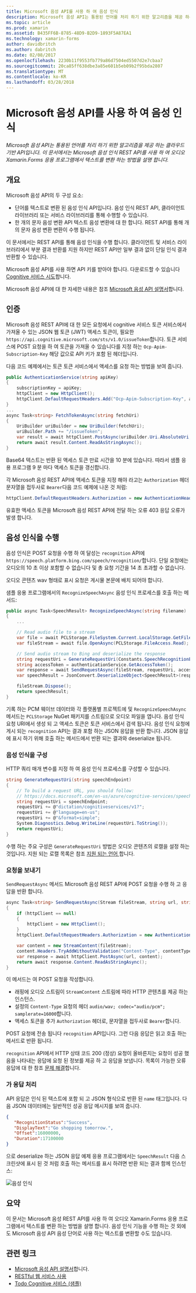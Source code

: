 ```yaml
---
title: Microsoft 음성 API를 사용 하 여 음성 인식
description: Microsoft 음성 API는 통용된 언어를 처리 하기 위한 알고리즘을 제공 하는 클라우드 기반 API입니다. 이 문서에서는 Microsoft 음성 인식 REST API를 사용 하 여 오디오 Xamarin.Forms 응용 프로그램에서 텍스트를 변환 하는 방법을 설명 합니다.
ms.topic: article
ms.prod: xamarin
ms.assetid: B435FF6B-8785-48D9-B2D9-1893F5A87EA1
ms.technology: xamarin-forms
author: davidbritch
ms.author: dabritch
ms.date: 02/08/2017
ms.openlocfilehash: 2230b11f9553fb779a86d7504ed5507d2e7cbaa7
ms.sourcegitcommit: 20ca85ff638dbe3a85e601b5eb09b2f95bda2807
ms.translationtype: MT
ms.contentlocale: ko-KR
ms.lasthandoff: 03/28/2018
---
```

# <a name="speech-recognition-using-the-microsoft-speech-api"></a>Microsoft 음성 API를 사용 하 여 음성 인식

_Microsoft 음성 API는 통용된 언어를 처리 하기 위한 알고리즘을 제공 하는 클라우드 기반 API입니다. 이 문서에서는 Microsoft 음성 인식 REST API를 사용 하 여 오디오 Xamarin.Forms 응용 프로그램에서 텍스트를 변환 하는 방법을 설명 합니다._

## <a name="overview"></a>개요

Microsoft 음성 API의 두 구성 요소:

- 단어를 텍스트로 변환 된 음성 인식 API입니다. 음성 인식 REST API, 클라이언트 라이브러리 또는 서비스 라이브러리를 통해 수행할 수 있습니다.
- 한 개의 문자 음성 변환 API 텍스트 음성 변환에 대 한 합니다. REST API를 통해 개의 문자 음성 변환 변환이 수행 됩니다.

이 문서에서는 REST API를 통해 음성 인식을 수행 합니다. 클라이언트 및 서비스 라이브러리에서 부분 결과 반환를 지원 하지만 REST API만 일부 결과 없이 단일 인식 결과 반환할 수 있습니다.

Microsoft 음성 API를 사용 하면 API 키를 받아야 합니다. 다운로드할 수 있습니다 [Cognitive 서비스 시도](https://azure.microsoft.com/try/cognitive-services/)합니다.

Microsoft 음성 API에 대 한 자세한 내용은 참조 [Microsoft 음성 API 설명서](/azure/cognitive-services/speech/home/)합니다.

## <a name="authentication"></a>인증

Microsoft 음성 REST API에 대 한 모든 요청에서 cognitive 서비스 토큰 서비스에서 가져올 수 있는 JSON 웹 토큰 (JWT) 액세스 토큰이, 필요한 `https://api.cognitive.microsoft.com/sts/v1.0/issueToken`합니다. 토큰 서비스에 POST 요청을 하 여 토큰을 가져올 수 있습니다를 지정 하는 `Ocp-Apim-Subscription-Key` 해당 값으로 API 키가 포함 된 헤더입니다.

다음 코드 예제에서는 토큰 토큰 서비스에서 액세스를 요청 하는 방법을 보여 줍니다.

```csharp
public AuthenticationService(string apiKey)
{
    subscriptionKey = apiKey;
    httpClient = new HttpClient();
    httpClient.DefaultRequestHeaders.Add("Ocp-Apim-Subscription-Key", apiKey);
}
...
async Task<string> FetchTokenAsync(string fetchUri)
{
    UriBuilder uriBuilder = new UriBuilder(fetchUri);
    uriBuilder.Path += "/issueToken";
    var result = await httpClient.PostAsync(uriBuilder.Uri.AbsoluteUri, null);
    return await result.Content.ReadAsStringAsync();
}
```

Base64 텍스트는 반환 된 액세스 토큰 만료 시간을 10 분에 있습니다. 따라서 샘플 응용 프로그램 9 분 마다 액세스 토큰을 갱신합니다.

각 Microsoft 음성 REST API에 액세스 토큰을 지정 해야 라고는 `Authorization` 헤더 문자열을 접두사로 `Bearer`다음 코드 예제에 나온 것 처럼:

```csharp
httpClient.DefaultRequestHeaders.Authorization = new AuthenticationHeaderValue("Bearer", bearerToken);
```

유효한 액세스 토큰을 Microsoft 음성 REST API에 전달 하는 오류 403 응답 오류가 발생 합니다.

## <a name="performing-speech-recognition"></a>음성 인식을 수행

음성 인식은 POST 요청을 수행 하 여 달성는 `recognition` API에 `https://speech.platform.bing.com/speech/recognition/`합니다. 단일 요청에는 오디오의 10 초 이상 포함할 수 없습니다 및 총 요청 기간을 14 초 초과할 수 없습니다.

오디오 콘텐츠 wav 형태로 표시 요청은 게시물 본문에 배치 되어야 합니다.

샘플 응용 프로그램에서의 `RecognizeSpeechAsync` 음성 인식 프로세스를 호출 하는 메서드:

```csharp
public async Task<SpeechResult> RecognizeSpeechAsync(string filename)
{
    ...

    // Read audio file to a stream
    var file = await PCLStorage.FileSystem.Current.LocalStorage.GetFileAsync(filename);
    var fileStream = await file.OpenAsync(PCLStorage.FileAccess.Read);

    // Send audio stream to Bing and deserialize the response
    string requestUri = GenerateRequestUri(Constants.SpeechRecognitionEndpoint);
    string accessToken = authenticationService.GetAccessToken();
    var response = await SendRequestAsync(fileStream, requestUri, accessToken, Constants.AudioContentType);
    var speechResult = JsonConvert.DeserializeObject<SpeechResult>(response);

    fileStream.Dispose();
    return speechResult;
}
```

기록 하는 PCM 웨이브 데이터와 각 플랫폼별 프로젝트에 및 `RecognizeSpeechAsync` 메서드는 `PCLStorage` NuGet 패키지를 스트림으로 오디오 파일을 엽니다. 음성 인식 요청 URI에서 생성 되 고 액세스 토큰은 토큰 서비스에서 검색 됩니다. 음성 인식 요청에 게시 되는 `recognition` API는 결과 포함 하는 JSON 응답을 반환 합니다. JSON 응답에 표시 하기 위해 호출 하는 메서드에서 반환 되는 결과와 deserialize 됩니다.

### <a name="configuring-speech-recognition"></a>음성 인식을 구성

HTTP 쿼리 매개 변수를 지정 하 여 음성 인식 프로세스를 구성할 수 있습니다.

```csharp
string GenerateRequestUri(string speechEndpoint)
{
    // To build a request URL, you should follow:
    // https://docs.microsoft.com/en-us/azure/cognitive-services/speech/getstarted/getstartedrest
    string requestUri = speechEndpoint;
    requestUri += @"dictation/cognitiveservices/v1?";
    requestUri += @"language=en-us";
    requestUri += @"&format=simple";
    System.Diagnostics.Debug.WriteLine(requestUri.ToString());
    return requestUri;
}
```

수행 하는 주요 구성은 `GenerateRequestUri` 방법은 오디오 콘텐츠의 로캘을 설정 하는 것입니다. 지원 되는 로캘 목록은 참조 [지원 되는 언어 ](/azure/cognitive-services/speech/api-reference-rest/supportedlanguages/)합니다.

### <a name="sending-the-request"></a>요청을 보내기

`SendRequestAsync` 메서드 Microsoft 음성 REST API에 POST 요청을 수행 하 고 응답을 반환 합니다.

```csharp
async Task<string> SendRequestAsync(Stream fileStream, string url, string bearerToken, string contentType)
{
    if (httpClient == null)
    {
        httpClient = new HttpClient();
    }
    httpClient.DefaultRequestHeaders.Authorization = new AuthenticationHeaderValue("Bearer", bearerToken);

    var content = new StreamContent(fileStream);
    content.Headers.TryAddWithoutValidation("Content-Type", contentType);
    var response = await httpClient.PostAsync(url, content);
    return await response.Content.ReadAsStringAsync();
}
```

이 메서드는 여 POST 요청을 작성합니다.

- 래핑에 오디오 스트림이 `StreamContent` 스트림에 따라 HTTP 콘텐츠를 제공 하는 인스턴스.
- 설정의 `Content-Type` 요청의 헤더 `audio/wav; codec="audio/pcm"; samplerate=16000`합니다.
- 액세스 토큰을 추가 `Authorization` 헤더로, 문자열을 접두사로 `Bearer`합니다.

POST 요청에 전송 됩니다 `recognition` API입니다. 그런 다음 응답은 읽고 호출 하는 메서드로 반환 됩니다.

`recognition` API에서 HTTP 상태 코드 200 (정상) 요청이 올바른지는 요청이 성공 했음을 나타내는 응답에 요청 된 정보를 제공 하 고 응답을 보냅니다. 목록이 가능한 오류 응답에 대 한 참조 [문제 해결](/azure/cognitive-services/speech/troubleshooting)합니다.

### <a name="processing-the-response"></a>가 응답 처리

API 응답은 인식 된 텍스트에 포함 되 고 JSON 형식으로 반환 된 `name` 태그입니다. 다음 JSON 데이터에는 일반적인 성공 응답 메시지를 보여 줍니다.

```json
{  
   "RecognitionStatus":"Success",
   "DisplayText":"Go shopping tomorrow.",
   "Offset":16000000,
   "Duration":17100000
}
```

으로 deserialize 하는 JSON 응답 예제 응용 프로그램에서는 `SpeechResult` 다음 스크린샷에 표시 된 것 처럼 호출 하는 메서드를 표시 하려면 반환 되는 결과 함께 인스턴스:

![](speech-recognition-images/speech-recognition.png "음성 인식")

## <a name="summary"></a>요약

이 문서는 Microsoft 음성 REST API를 사용 하 여 오디오 Xamarin.Forms 응용 프로그램에서 텍스트를 변환 하는 방법을 설명 합니다. 음성 인식 기능을 수행 하는 것 외에도 Microsoft 음성 API 음성 단어로 사용 하는 텍스트를 변환할 수도 있습니다.

## <a name="related-links"></a>관련 링크

- [Microsoft 음성 API 설명서](/azure/cognitive-services/speech/home/)합니다.
- [RESTful 웹 서비스 사용](~/xamarin-forms/data-cloud/consuming/rest.md)
- [Todo Cognitive 서비스 (샘플)](https://developer.xamarin.com/samples/xamarin-forms/WebServices/TodoCognitiveServices/)
